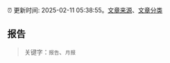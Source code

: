 :alarm_clock: 更新时间: 2025-02-11 05:38:55。[文章来源](/README.md)、[文章分类](/TAGS.md)

## 报告


> 关键字：`报告`、`月报`



